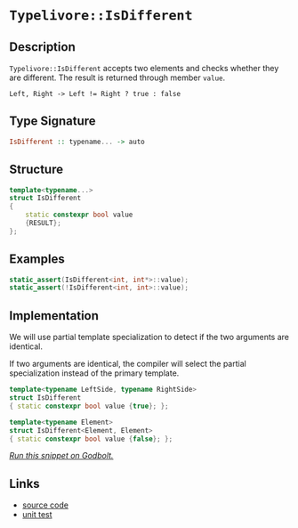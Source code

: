 <!-- Copyright 2024 Feng Mofan
SPDX-License-Identifier: Apache-2.0 -->

# `Typelivore::IsDifferent`

## Description

`Typelivore::IsDifferent` accepts two elements and checks whether they are different.
The result is returned through member `value`.
<pre><code>Left, Right -> Left != Right ? true : false</code></pre>

## Type Signature

```Haskell
IsDifferent :: typename... -> auto
```

## Structure

```C++
template<typename...>
struct IsDifferent
{
    static constexpr bool value
    {RESULT};
};
```

## Examples

```C++
static_assert(IsDifferent<int, int*>::value);
static_assert(!IsDifferent<int, int>::value);
```

## Implementation

We will use partial template specialization to detect if the two arguments are identical.

If two arguments are identical, the compiler will select the partial specialization instead of the primary template.

```C++
template<typename LeftSide, typename RightSide>
struct IsDifferent
{ static constexpr bool value {true}; };

template<typename Element>
struct IsDifferent<Element, Element>
{ static constexpr bool value {false}; };
```

[*Run this snippet on Godbolt.*](https://godbolt.org/#z:OYLghAFBqd5QCxAYwPYBMCmBRdBLAF1QCcAaPECAMzwBtMA7AQwFtMQByARg9KtQYEAysib0QXACx8BBAKoBnTAAUAHpwAMvAFYTStJg1DIApACYAQuYukl9ZATwDKjdAGFUtAK4sGEgGykrgAyeAyYAHI%2BAEaYxAGkAA6oCoRODB7evgnJqY4CoeFRLLHxXIF2mA7pQgRMxASZPn7ltpj2%2BQy19QSFkTFxCQp1DU3ZrcM9fcWlAQCUtqhexMjsHASYLIkGGyYAzG4EAJ6JjKyYANTBmFTCeFikF8enzGwXAEp4wAh3WPvYJg0AEFhsQvA4LgBJBQAETwVCocUYBEBQJMAHYLBdJo5kBc0AxhphVIliBdoqhPBcAG5iLyXDEWAhgzAYmH7LFsjmo1EbLY7VkHZ5nN7YehsQT/VGg8EEKGw%2BGI4jI/ZuMWbZGPdUSlF7AHAxnYuq4/ECIkkskUqm07wMzFUMRKLl7Tno9kunnAgD0ACo/f6A17Ub6/QAVbBCUP%2BoPegNxn0xtEGsx7MLIbxYC6qgmrRIEBRSg3AnF4ZAAfSYCiUDQg0LhCKRkoOYQIjxbPv%2BIBANvpc25xeNpYrVbiBAgYDAdcVjd1bhbbab2C7PcwfZdHAWtE4AFZeH5uLxUJw3NZrNilisGSmeKQCJoNwsANYgbeSAB0GkkXHRew0240Zj%2BP4ZgABwgfonCSLwLASBoGikPuWikEeHC8AoIDwXeHBaAscCwDAiAgEsBCJF4rYUBAaBbHQcQROcnCqCB/gALT%2BJIFzAMgeJSG%2BZi8Jg%2BBEMQ9x6PwggiGI7BSDIgiKCo6jYToegAO7EEwiScDwm47nu97IZwADyZGkXKqBUBcjEsWxHFcRcPFmBcEAeNR9BkuYexcHMvBYThpAQEgVGJDRZAUYFwUgMAUhmHwdAbMQ6EQNEenRGE9RHJpvApcwxBHAZ0TaFUWE3lROoGQwtDpYppBYNEXjAG4Yi0OhB7VZshjAOIVX4Mq1TUpgzVIcSVRkWsN4tu0em0Hg0RqTlHhYHpzJ4DBLV9cQFJKDCbVGFNRj3gsVAGMACgAGp4JgykGS8GUycIojiNJYnyEoah6boXD6O1KCnpY%2BjTehkALKgebpM1zHDOg%2BwwqYljWGYSGoGtwlYADEALJU1TOBArhjC0QQMOg0wDGUSQpGkAi43ouTkwwRMlIMH0Y503SjJ4zR6EzNQjL0YT9PTJOTKzWR44LPNFMTEjoxeqySxBHC7ghekoRZTGsexnHce%2BDkQLghAkFm15ebe%2B0LAgmBMFg8Ro6Qz6SHsb4AJx7OikifmYkj%2BHB27%2BA7ctQaQMEeW%2B/jlCBDsgeUr5cNuTuBIhh6cGhGHG4puEEf5RHGWR5CUGFrl0WwnD1Cw1LosxTD4gYRh2Q7b5cB%2B/GCSQIkfU9EkPdIT1ya9VW6NFqnqRl2ny7pVUoUZJFkRcZkXMXpfl5X7U13XH6Oc5QWuQbexmEbPkbn5AWoC5cQ55RR8b4Mc9l%2Bm7VcA7XDwTQtBxQlSVVVlaU3R/OV5QVDg3SVZEZUKp6RqnVBqtAmo3SwCwdqnUkLdUKngPqA1%2BKqGGhsG640txVSmjNNK801hISWitG8a0NqYC2rAnaYRQCpz4EdU651LrXRam3e6UlO6yG7gpJCfdPp7RhlYX6eDUZAxBmaTg4MCCQz2NDH6Fh4aHiRvcfq8B0btCQVjHGbNxj40JrzGYDNSZ5HSJTD61NOh01mIzTRmMujc3MW0DoXMpiGIlozRxuiRbc2sQzKWywZaeTlgreO%2BkOCz2ICXMuFcb7VzvivDQjldZCS3p5byJtSBmwtoMa2OD/aB1rp%2BdEMd0Q/kkO7NiH0wkoSTphfafl05IGIiZU%2BedaL0Q4MXayLAFDUjxNSBJAphiNz1sjUSsh26cNujwt6IA9ikAHhpA8w9QlK0MlnUy5lunsV6f0mkQymAbGGGvc%2BwUt57F3g0jO7SQq5zOa5bsyBEiJDLIMh2ZZhkEArFEtiMVn5xFfslVKOUv4gtyvlQqACj6lXKpVBBmBar1Uas1G8MC4FEN4Ig3qaiqpDWQCNLBggJq4OmrNI4hDFrCVIbwchKRKHbQ6rQhph0mDHTOhdK6jAbrsMkhILhskXq8KUgsquxgFF/WiGI5CEjCScC9BDb6sNLBKOQiolG6jnFaL8NjAmTiQjuP5lTMmnQnGWPSH4gWdjmZeOFhza1riGiWo5ra9mni3HiyNcEhQ0spKrNHgjTgkSWA9L6QMw5xy5Q6ybm5Q2GTU6m3NpbSgw8CkgDMLXPYextz/i/HBLN6J/DgRqYnWwyc95zCfCASQ25HbbhAoBB2kgHY/mdlwUVnA9gBoTqhFOOFh58UVmPUtFaFhrVSM4SQQA%3D%3D)

## Links

- [source code](../../../../conceptrodon/typelivore/is_different.hpp)
- [unit test](../../../../tests/unit/typelivore/is_different.test.hpp)

